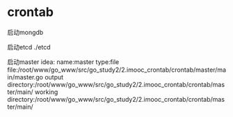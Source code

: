 # crontab
启动mongdb

启动etcd
./etcd

启动master
idea:
name:master
type:file
file:/root/www/go_www/src/go_study2/2.imooc_crontab/crontab/master/main/master.go
output directory:/root/www/go_www/src/go_study2/2.imooc_crontab/crontab/master/main/
working directory:/root/www/go_www/src/go_study2/2.imooc_crontab/crontab/master/main/